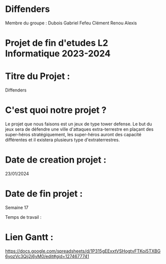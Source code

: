 # Diffenders
Membre du groupe : 
Dubois Gabriel 
Fefeu Clément
Renou Alexis
 
# Projet de fin d'etudes L2 Informatique 2023-2024

# Titre du Projet : 
Diffenders

# C'est quoi notre projet ? 
Le projet que nous faisons est un jeux de type tower defense. Le but du jeux sera de défendre une ville d'attaques extra-terrestre en plaçant des super-héros stratégiquement, les super-héros auront des capacité différentes et il existera plusieurs type d'extraterrestres. 

# Date de creation projet : 
23/01/2024

# Date de fin projet :
Semaine 17

Temps de travail :

# Lien Gantt : 
https://docs.google.com/spreadsheets/d/1P315gEExxtVSHogtvFTKoi5TXBG6yozVc3Qjj2j6yM0/edit#gid=1274677741

